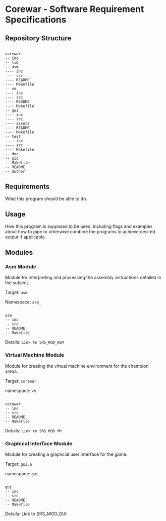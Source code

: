 # Corewar - Software Requirement Specifications

## Repository Structure

```

corewar
-- inc
-- lib
-- asm
---- inc
---- src
---- README
---- Makefile
-- vm
---- inc
---- src
---- README
---- Makefile
-- gui
---- inc
---- src
---- assets
---- README
---- Makefile
-- test
---- inc
---- src
---- Makefile
-- doc
-- pic
-- Makefile
-- README
-- author

```

## Requirements

What this program should be able to do.

## Usage

How this program is supposed to be used, including flags and examples about how
to pipe or otherwise combine the programs to achieve desired output if
applicable.

## Modules

### Asm Module

Module for interpreting and processing the assembly instructions detailed in the
subject.

Target: `asm`

Namespace: `asm_`

```

asm
-- inc
-- src
-- README
-- Makefile

```

Details: `Link to SRS_MOD_ASM`

### Virtual Machine Module

Module for creating the virtual machine environment for the champion arena.

Target: `corewar`

namespace: `vm_`

```

corewar
-- inc
-- src
-- README
-- Makefile

```

Details: `Link to SRS_MOD_VM`

### Graphical Interface Module

Module for creating a graphcial user interface for the game.

Target: `gui.a`

namespace: `gui_`

```

gui
-- inc
-- src
-- README
-- Makefile

```

Details: Link to SRS_MOD_GUI

